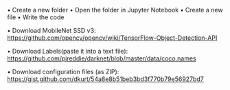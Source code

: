 • Create a new folder
• Open the folder in Jupyter Notebook
• Create a new file
• Write the code 

• Download MobileNet SSD v3:
https://github.com/opencv/opencv/wiki/TensorFlow-Object-Detection-API

• Download Labels(paste it into a text file):
https://github.com/pjreddie/darknet/blob/master/data/coco.names

• Download configuration files (as ZIP):
https://gist.github.com/dkurt/54a8e8b51beb3bd3f770b79e56927bd7
